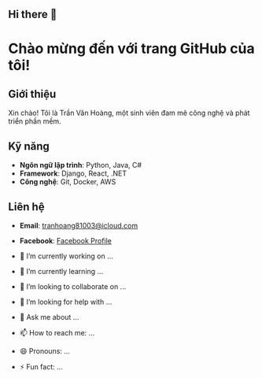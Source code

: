 ## Hi there 👋

# Chào mừng đến với trang GitHub của tôi!

## Giới thiệu
Xin chào! Tôi là Trần Văn Hoàng, một sinh viên đam mê công nghệ và phát triển phần mềm.

## Kỹ năng
- **Ngôn ngữ lập trình**: Python, Java, C#
- **Framework**: Django, React, .NET
- **Công nghệ**: Git, Docker, AWS

## Liên hệ
- **Email**: [tranhoang81003@icloud.com](mailto:tranhoang81003@icloud.com)
- **Facebook**: [Facebook Profile](https://www.facebook.com/profile.php?id=100063883651212)


- 🔭 I’m currently working on ...
- 🌱 I’m currently learning ...
- 👯 I’m looking to collaborate on ...
- 🤔 I’m looking for help with ...
- 💬 Ask me about ...
- 📫 How to reach me: ...
- 😄 Pronouns: ...
- ⚡ Fun fact: ...
